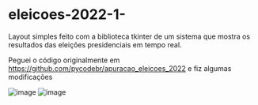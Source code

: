 # eleicoes-2022-1-
Layout simples feito com a biblioteca tkinter de um sistema que mostra os resultados das eleições presidenciais em tempo real.

Peguei o código originalmente em https://github.com/pycodebr/apuracao_eleicoes_2022 e fiz algumas modificações

![image](https://user-images.githubusercontent.com/108037302/194727240-24867924-780a-43fe-a1c8-c1ee7f5c6ad5.png)
![image](https://user-images.githubusercontent.com/108037302/194727271-2c99c5e2-0dc6-4683-90cb-2faadddc5da1.png)
